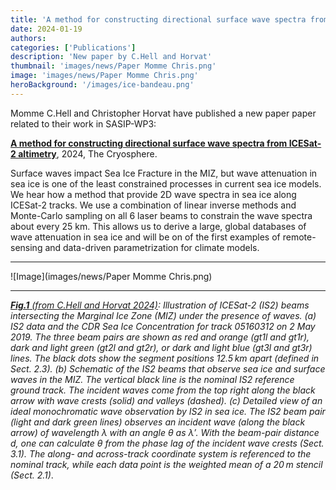 ```yaml
---
title: 'A method for constructing directional surface wave spectra from ICESat-2 altimetry'
date: 2024-01-19
authors:
categories: ['Publications']
description: 'New paper by C.Hell and Horvat'
thumbnail: 'images/news/Paper Momme Chris.png'
image: 'images/news/Paper Momme Chris.png'
heroBackground: '/images/ice-bandeau.png'
---
```


Momme C.Hell and Christopher Horvat have published a new paper paper related to their work in SASIP-WP3:

[**A method for constructing directional surface wave spectra from ICESat-2 altimetry**](https://doi.org/10.5194/tc-18-341-2024), 2024, The Cryosphere.

Surface waves impact Sea Ice Fracture in the MIZ, but wave attenuation in sea ice is one of the least constrained processes in current sea ice models. We hear how a method that provide 2D wave spectra in sea ice along ICESat-2 tracks. We use a combination of linear inverse methods and Monte-Carlo sampling on all 6 laser beams to constrain the wave spectra about every 25 km. This allows us to derive a large, global databases of wave attenuation in sea ice and will be on of the first examples of remote-sensing and data-driven parametrization for climate models.   

---
![Image](images/news/Paper Momme Chris.png)

---
_[**Fig.1** (from C.Hell and Horvat 2024)]([https://doi.org/10.5194/tc-18-341-2024]): Illustration of ICESat-2 (IS2) beams intersecting the Marginal Ice Zone (MIZ) under the presence of waves. (a) IS2 data and the CDR Sea Ice Concentration for track 05160312 on 2 May 2019. The three beam pairs are shown as red and orange (gt1l and gt1r), dark and light green (gt2l and gt2r), or dark and light blue (gt3l and gt3r) lines. The black dots show the segment positions 12.5 km apart (defined in Sect. 2.3). (b) Schematic of the IS2 beams that observe sea ice and surface waves in the MIZ. The vertical black line is the nominal IS2 reference ground track. The incident waves come from the top right along the black arrow with wave crests (solid) and valleys (dashed). (c) Detailed view of an ideal monochromatic wave observation by IS2 in sea ice. The IS2 beam pair (light and dark green lines) observes an incident wave (along the black arrow) of wavelength λ with an angle θ as λ′. With the beam-pair distance d, one can calculate θ from the phase lag of the incident wave crests (Sect. 3.1). The along- and across-track coordinate system is referenced to the nominal track, while each data point is the weighted mean of a 20 m stencil (Sect. 2.1)_.

